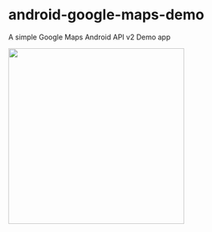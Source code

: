android-google-maps-demo
========================

A simple Google Maps Android API v2 Demo app

<img src="http://i.imgur.com/3KFfS9G.png" width="350" />
